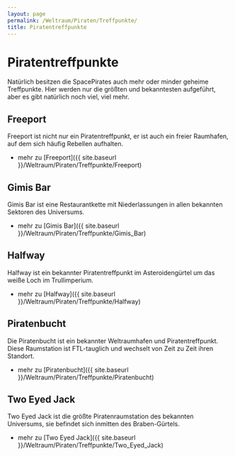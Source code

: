 ```yaml
---
layout: page
permalink: /Weltraum/Piraten/Treffpunkte/
title: Piratentreffpunkte
---
```


# Piratentreffpunkte

Natürlich besitzen die SpacePirates auch mehr oder minder geheime Treffpunkte. Hier werden nur die größten und bekanntesten aufgeführt, aber es gibt natürlich noch viel, viel mehr.

## Freeport

Freeport ist nicht nur ein Piratentreffpunkt, er ist auch ein freier Raumhafen, auf dem sich häufig Rebellen aufhalten.

- mehr zu [Freeport]({{ site.baseurl }}/Weltraum/Piraten/Treffpunkte/Freeport)

## Gimis Bar

Gimis Bar ist eine Restaurantkette mit Niederlassungen in allen bekannten Sektoren des Universums.

- mehr zu [Gimis Bar]({{ site.baseurl }}/Weltraum/Piraten/Treffpunkte/Gimis_Bar)

## Halfway

Halfway ist ein bekannter Piratentreffpunkt im Asteroidengürtel um das weiße Loch im Trullimperium.

- mehr zu [Halfway]({{ site.baseurl }}/Weltraum/Piraten/Treffpunkte/Halfway)

## Piratenbucht

Die Piratenbucht ist ein bekannter Weltraumhafen und Piratentreffpunkt. Diese Raumstation ist FTL-tauglich und wechselt von Zeit zu Zeit ihren Standort.

- mehr zu [Piratenbucht]({{ site.baseurl }}/Weltraum/Piraten/Treffpunkte/Piratenbucht)

## Two Eyed Jack

Two Eyed Jack ist die größte Piratenraumstation des bekannten Universums, sie befindet sich inmitten des Braben-Gürtels.

- mehr zu [Two Eyed Jack]({{ site.baseurl }}/Weltraum/Piraten/Treffpunkte/Two_Eyed_Jack)
